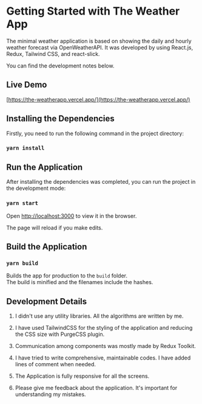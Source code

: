 
# Getting Started with The Weather App

The minimal weather application is based on showing the daily and hourly weather forecast via OpenWeatherAPI. It was developed by using React.js, Redux, Tailwind CSS, and react-slick.

You can find the development notes below.

## Live Demo

[https://the-weatherapp.vercel.app/](https://the-weatherapp.vercel.app/)

## Installing the Dependencies
Firstly, you need to run the following command in the project directory:

### `yarn install`


## Run the Application
After installing the dependencies was completed, you can run the project in the development mode:

### `yarn start`

Open [http://localhost:3000](http://localhost:3000) to view it in the browser.

The page will reload if you make edits.


## Build the Application

### `yarn build`

Builds the app for production to the `build` folder.\
The build is minified and the filenames include the hashes.


## Development Details

1. I didn't use any utility libraries. All the algorithms are written by me.

2. I have used TailwindCSS for the styling of the application and reducing the CSS size with PurgeCSS plugin.

3. Communication among components was mostly made by Redux Toolkit.

4. I have tried to write comprehensive, maintainable codes. I have added lines of comment when needed.

5. The Application is fully responsive for all the screens.

6. Please give me feedback about the application. It's important for understanding my mistakes.